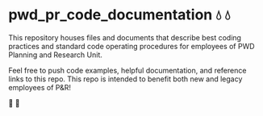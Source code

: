 # pwd_pr_code_documentation :droplet: :droplet:
This repository houses files and documents that describe best coding practices and standard code operating procedures for employees of PWD Planning and Research Unit. 

Feel free to push code examples, helpful documentation, and reference links to this repo. This repo is intended to benefit both new and legacy employees of P&R! 

:hankey: :hankey:

